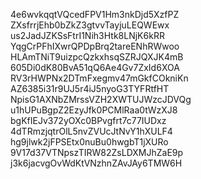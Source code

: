 4e6wvkqqtVQcedFPV1Hm3nkDjd5XzfPZ
ZXsfrrjEhb0bZkZ3gtvvTayjuLEQWEwx
us2JadJZKSsFtrI1Nih3Htk8LNjK6kRR
YqgCrPFhIXwrQPDpBrq2tareENhRWwoo
HLAmTNiT9uizpcQzkxhsqSZRJQXJK4mB
605Di0dK80BvA51qQ6Ae4Gv7ZxId6XOA
RV3rHWPNx2DTmFxegmv47mGkfCOkniKn
AZ6385i31r9UJ5r4iJ5nyoG3TYFRtfHT
NpisG1AXNbZMrssVZH2XWTUJWzcJDVQg
u1hUPuBgpZ2EzyJfk0PCMlRaa0tWzXJ8
bgKfIEJv372yOXc0BPvgfrt7c77IUDxz
4dTRmzjqtrOlL5nvZVUcJtNvY1hXULF4
hg9jlwk2jFPSEtx0nuBu0hwgbT1jXURo
9V17d37VTNpszTIRW82ZsLDXMJhZaE9p
j3k6jacvgOvWdKtVNzhnZAvJAy6TMW6H
